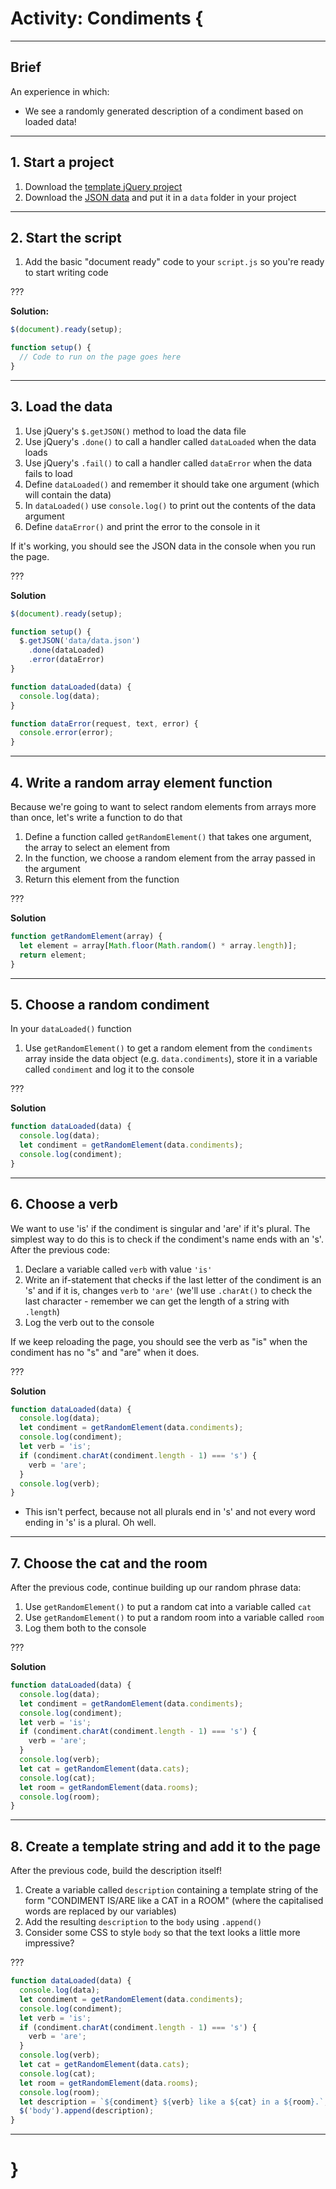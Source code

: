 # Activity: Condiments {

---

## Brief

An experience in which:

- We see a randomly generated description of a condiment based on loaded data!

---

## 1. Start a project

1. Download the [template jQuery project](https://github.com/pippinbarr/cart263-2020/raw/master/templates/jquery-project.zip)
2. Download the [JSON data](https://raw.githubusercontent.com/pippinbarr/cart263-2020/master/activities/json/condiments/data/data.json) and put it in a `data` folder in your project

---

## 2. Start the script

1. Add the basic "document ready" code to your `script.js` so you're ready to start writing code

???

__Solution:__

```javascript
$(document).ready(setup);

function setup() {
  // Code to run on the page goes here
}
```

---

## 3. Load the data

1. Use jQuery's `$.getJSON()` method to load the data file
2. Use jQuery's `.done()` to call a handler called `dataLoaded` when the data loads
3. Use jQuery's `.fail()` to call a handler called `dataError` when the data fails to load
4. Define `dataLoaded()` and remember it should take one argument (which will contain the data)
5. In `dataLoaded()` use `console.log()` to print out the contents of the data argument
6. Define `dataError()` and print the error to the console in it


If it's working, you should see the JSON data in the console when you run the page.

???

__Solution__

```javascript
$(document).ready(setup);

function setup() {
  $.getJSON('data/data.json')
    .done(dataLoaded)
    .error(dataError)
}

function dataLoaded(data) {
  console.log(data);
}

function dataError(request, text, error) {
  console.error(error);
}
```

---

## 4. Write a random array element function

Because we're going to want to select random elements from arrays more than once, let's write a function to do that

1. Define a function called `getRandomElement()` that takes one argument, the array to select an element from
1. In the function, we choose a random element from the array passed in the argument
1. Return this element from the function

???

__Solution__

```javascript
function getRandomElement(array) {
  let element = array[Math.floor(Math.random() * array.length)];
  return element;
}
```

---

## 5. Choose a random condiment

In your `dataLoaded()` function

1. Use `getRandomElement()` to get a random element from the `condiments` array inside the data object (e.g. `data.condiments`), store it in a variable called `condiment` and log it to the console

???

__Solution__

```javascript
function dataLoaded(data) {
  console.log(data);
  let condiment = getRandomElement(data.condiments);
  console.log(condiment);
}
```

---

## 6. Choose a verb

We want to use 'is' if the condiment is singular and 'are' if it's plural. The simplest way to do this is to check if the condiment's name ends with an 's'. After the previous code:

1. Declare a variable called `verb` with value `'is'`
2. Write an if-statement that checks if the last letter of the condiment is an 's' and if it is, changes `verb` to `'are'` (we'll use `.charAt()` to check the last character - remember we can get the length of a string with `.length`)
3. Log the verb out to the console

If we keep reloading the page, you should see the verb as "is" when the condiment has no "s" and "are" when it does.

???

__Solution__

```javascript
function dataLoaded(data) {
  console.log(data);
  let condiment = getRandomElement(data.condiments);
  console.log(condiment);
  let verb = 'is';
  if (condiment.charAt(condiment.length - 1) === 's') {
    verb = 'are';
  }
  console.log(verb);
}
```

- This isn't perfect, because not all plurals end in 's' and not every word ending in 's' is a plural. Oh well.

---

## 7. Choose the cat and the room

After the previous code, continue building up our random phrase data:

1. Use `getRandomElement()` to put a random cat into a variable called `cat`
1. Use `getRandomElement()` to put a random room into a variable called `room`
1. Log them both to the console

???

__Solution__

```javascript
function dataLoaded(data) {
  console.log(data);
  let condiment = getRandomElement(data.condiments);
  console.log(condiment);
  let verb = 'is';
  if (condiment.charAt(condiment.length - 1) === 's') {
    verb = 'are';
  }
  console.log(verb);
  let cat = getRandomElement(data.cats);
  console.log(cat);
  let room = getRandomElement(data.rooms);
  console.log(room);
}
```

---

## 8. Create a template string and add it to the page

After the previous code, build the description itself!

1. Create a variable called `description` containing a template string of the form "CONDIMENT IS/ARE like a CAT in a ROOM" (where the capitalised words are replaced by our variables)
2. Add the resulting `description` to the `body` using `.append()`
3. Consider some CSS to style `body` so that the text looks a little more impressive?

???

```javascript
function dataLoaded(data) {
  console.log(data);
  let condiment = getRandomElement(data.condiments);
  console.log(condiment);
  let verb = 'is';
  if (condiment.charAt(condiment.length - 1) === 's') {
    verb = 'are';
  }
  console.log(verb);
  let cat = getRandomElement(data.cats);
  console.log(cat);
  let room = getRandomElement(data.rooms);
  console.log(room);
  let description = `${condiment} ${verb} like a ${cat} in a ${room}.`;
  $('body').append(description);
}
```

---

# }
